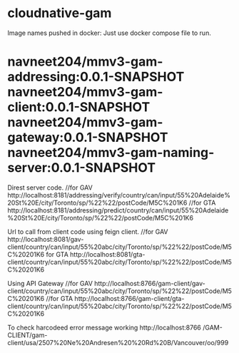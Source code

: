# cloudnative-gam

Image names pushed in docker: Just use docker compose file to run.

navneet204/mmv3-gam-addressing:0.0.1-SNAPSHOT
navneet204/mmv3-gam-client:0.0.1-SNAPSHOT
navneet204/mmv3-gam-gateway:0.0.1-SNAPSHOT
navneet204/mmv3-gam-naming-server:0.0.1-SNAPSHOT
===============================================================================


Direst server code.
//for GAV
http://localhost:8181/addressing/verify/country/can/input/55%20Adelaide%20St%20E/city/Toronto/sp/%22%22/postCode/M5C%201K6
//for GTA
http://localhost:8181/addressing/predict/country/can/input/55%20Adelaide%20St%20E/city/Toronto/sp/%22%22/postCode/M5C%201K6



Url to call from client code using feign client.
//for GAV
http://localhost:8081/gav-client/country/can/input/55%20abc/city/Toronto/sp/%22%22/postCode/M5C%20201K6
for GTA
http://localhost:8081/gta-client/country/can/input/55%20abc/city/Toronto/sp/%22%22/postCode/M5C%20201K6




Using API Gateway
//for GAV
http://localhost:8766/gam-client/gav-client/country/can/input/55%20abc/city/Toronto/sp/%22%22/postCode/M5C%20201K6
//for GTA
http://localhost:8766/gam-client/gta-client/country/can/input/55%20abc/city/Toronto/sp/%22%22/postCode/M5C%20201K6

To check harcodeed error message working
http://localhost:8766 /GAM-CLIENT/gam-client/usa/2507%20Ne%20Andresen%20%20Rd%20B/Vancouver/oo/999
